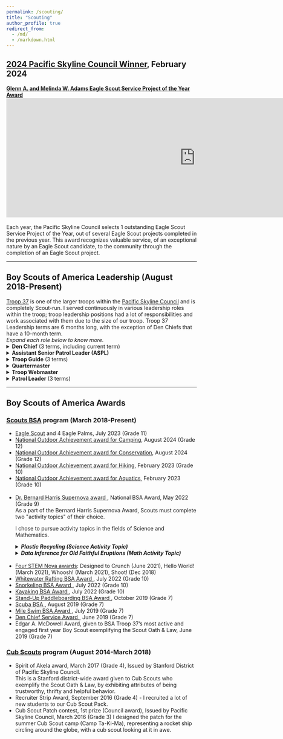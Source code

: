 ```yaml
---
permalink: /scouting/
title: "Scouting"
author_profile: true
redirect_from: 
  - /md/
  - /markdown.html
---
```


<h2> <a href="https://www.youtube.com/watch?v=0TpKLfB5cvw">2024 Pacific Skyline Council Winner</a>, February 2024 </h2>
<b> <a href="https://nesa.org/awards-and-recognition/service-project-of-the-year-award/">Glenn A. and Melinda W. Adams Eagle Scout Service Project of the Year Award</a> </b>


<div style="width:560px; height:316px">
<iframe width="178%" height="100%" src="https://www.youtube.com/embed/FjJ753XagDc?si=XTwcei6bJNMYlLPq" title="YouTube video player" frameborder="0" allow="accelerometer; autoplay; clipboard-write; encrypted-media; gyroscope; picture-in-picture; web-share" referrerpolicy="strict-origin-when-cross-origin" allowfullscreen></iframe>
</div>
<br>
Each year, the Pacific Skyline Council selects 1 outstanding Eagle Scout Service Project of the Year, out of several Eagle Scout projects completed in the previous year. This award recognizes valuable service, of an exceptional nature by an Eagle Scout candidate, to the community through the completion of an Eagle Scout project.
<hr>
<h2>Boy Scouts of America Leadership (August 2018-Present)</h2>
<a href="https://troop37losaltos.com">Troop 37</a> is one of the larger troops within the <a href="https://pacsky.org/">Pacific Skyline Council</a> and is completely Scout-run.
I served continuously in various leadership roles within the troop; troop leadership positions had a lot of responsibilities and work associated with them due to the size of our troop. Troop 37 Leadership terms are 6 months long, with the exception of Den Chiefs that have a 10-month term.

<div><i>
Expand each role below to know more.</i></div> 
<details>
<summary><b>Den Chief</b> (3 terms, including current term)</summary>
Den chiefs are Boy Scouts who assist a Cub Scout den leader. They help den meetings by leading activities, games, and ceremonies and are good role models for the Cub Scouts. In addition, Den Chiefs help Cub Scouts advance through their ranks and encourage them to join a Boy Scout Troop upon graduating from Cub Scouts. <br><br>
</details>

<details>
<summary><b>Assistant Senior Patrol Leader (ASPL)</b></summary>
The Assistant Senior Patrol Leader’s specific duties are providing training and guidance for the troop’s quartermaster, scribe, Order of the Arrow representative, historian, librarian, webmaster, and chaplain's aide. ASPLs also plan, organize, and run the Troop's weekly meetings. <br><br>
</details>

<details>
<summary><b>Troop Guide</b> (3 terms)</summary>
Troop Guides are usually experienced Boy Scouts who have strong teaching skills and possess the patience to work well with younger Scouts. As a mentor for the younger Scouts, a Troop Guide teaches them varied Scouting skills that can help them in rank advancement. They also introduce the younger Scouts to Troop operations, sets a good example, and counsels individual Scouts on Scouting challenges. <br><br>
</details>

<details>
<summary><b>Quartermaster</b></summary>
Scout Quartermasters serve as the troop's supply boss. They keep an inventory of troop equipment and see that the gear is in good condition. They issue equipment to different patrols and ensure that it is returned in good conditions. They also make suggestions for new or replacement items and work with the adult Quartermaster.<br><br>
</details>

<details>
<summary><b>Troop Webmaster</b></summary>
The Troop Webmaster is responsible for maintaining the troop's website, making sure the information posted on the website is correct and up-to-date, and that the privacy of youth and adult troop members is protected.<br><br>
</details>

<details>
<summary><b>Patrol Leader</b> (3 terms)</summary>
Patrol leaders plan and lead patrol meetings and activities. They represent their patrol at all patrol leaders' council meetings and at the annual program planning conference. They know the needs and capabilities of their patrol members and work to make them successful.<br><br>
</details>
<hr>
<h2>Boy Scouts of America Awards</h2>
<h3><a href="https://www.scouting.org/programs/scouts-bsa/">Scouts BSA</a> program (March 2018-Present)</h3>

<ul>
<li><a href="https://www.scouting.org/about/research/eagle-scouts/">Eagle Scout</a> and 4 Eagle Palms, July 2023 (Grade 11) </li>
<li> <a href="https://www.scouting.org/programs/scouts-bsa/advancement-and-awards/noa/">National Outdoor Achievement award for Camping</a>, August 2024  (Grade 12) </li>
<li> <a href="https://www.scouting.org/programs/scouts-bsa/advancement-and-awards/noa/">National Outdoor Achievement award for Conservation</a>, August 2024  (Grade 12) </li>
<li> <a href="https://www.scouting.org/programs/scouts-bsa/advancement-and-awards/noa/">National Outdoor Achievement award for Hiking</a>, February 2023  (Grade 10) </li>
<li> <a href="https://www.scouting.org/programs/scouts-bsa/advancement-and-awards/noa/">National Outdoor Achievement award for Aquatics</a>, February 2023 (Grade 10)</li>
<br>
<li> <a href="https://www.scouting.org/stem-nova-awards/awards/scouts-bsa-supernova-awards/">Dr. Bernard Harris Supernova award </a>, National BSA Award, May 2022 (Grade 9)</li>
As a part of the Bernard Harris Supernova Award, Scouts must complete two "activity topics" of their choice.

I chose to pursue activity topics in the fields of Science and Mathematics.

<div style="text-align: justify;">
<details>
<summary><b><i>Plastic Recycling (Science Activity Topic)</i></b></summary>
For my Science Activity topic, I focused on plastic recycling -- specifically, I looked into the recycling of tires and plastic toys. I learnt about the process and analyzed the impact of properly recycling these products. For the second part of the activity topic, I looked into the feasibility of recycling single-use plastics to be used as paper. Upon researching other solutions, I found an Indian-based company that had been working on fusing plastics with cotton fibers to form paper that absorbs ink. However, the problem with this is that there is no economic incentive to choose this kind of paper over tree-based paper. Since feasibility is established, further research into this kind of product is worthwhile.
</details>

<details>
<summary><b><i>Data Inference for Old Faithful Eruptions (Math Activity Topic)</i></b></summary>
For my Mathematics Activity Topic, I focused on analyzing data on past Old Faithful Geyser eruptions to perform data inference on the next eruption. Using graphing tools such as Desmos, I was able to generate a mathematical prediction of the eruption cycles.
</details>
</div>
<br>

<li> <a href="https://www.scouting.org/stem-nova-awards/awards/scouts-bsa/">Four STEM  Nova awards</a>: Designed to Crunch (June 2021), Hello World! (March 2021), Whoosh! (March 2021), Shoot! (Dec 2018)</li>
<li> <a href="https://www.scouting.org/awards/awards-central/whitewater-rafting-bsa/">Whitewater Rafting BSA Award </a>, July 2022 (Grade 10)</li>
<li> <a href="https://www.scouting.org/awards/awards-central/snorkeling/">Snorkeling BSA Award </a>, July 2022 (Grade 10)</li>
<li> <a href="https://www.scouting.org/awards/awards-central/kayaking/">Kayaking BSA Award </a>, July 2022 (Grade 10)</li>
<li> <a href="https://www.scouting.org/awards/awards-central/bsa-stand-up-paddleboarding/">Stand-Up Paddleboarding BSA Award </a>, October 2019 (Grade 7)</li>
<li> <a href="https://www.scouting.org/awards/awards-central/scuba/">Scuba BSA </a>, August 2019 (Grade 7)</li>
<li> <a href="https://www.scouting.org/awards/awards-central/mile-swim/">Mile Swim BSA Award </a>, July 2019 (Grade 7)</li>
<li> <a href="https://www.scouting.org/awards/awards-central/den-chief/">Den Chief Service Award </a>, June 2019 (Grade 7)</li>
<li>Edgar A. McDowell Award, given to BSA Troop 37’s most active and engaged first year Boy Scout exemplifying the Scout Oath & Law, June 2019 (Grade 7)</li>
</ul>

<h3><a href="https://www.scouting.org/programs/cub-scouts/">Cub Scouts</a> program (August 2014-March 2018)</h3>
<ul>
<li>Spirit of Akela award, March 2017 (Grade 4), Issued by Stanford District of Pacific Skyline Council.</li>
 This is a Stanford district-wide award given to Cub Scouts who exemplify the Scout Oath & Law, by exhibiting attributes of being trustworthy, thrifty and helpful behavior.
<br>
<li>Recruiter Strip Award, September 2016 (Grade 4) - I recruited a lot of new students to our Cub Scout Pack. </li>
<li>Cub Scout Patch contest, 1st prize  (Council award), Issued by Pacific Skyline Council, March 2016 (Grade 3) 
I designed the patch for the summer Cub Scout camp (Camp Ta-Ki-Ma), representing a rocket ship circling around the globe, with a cub scout looking at it in awe. </li>
</ul>